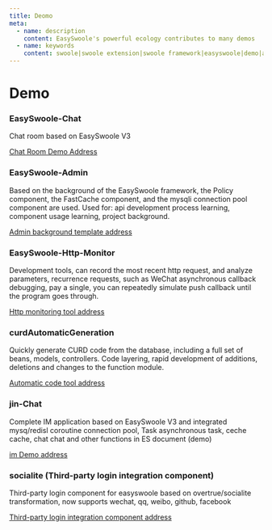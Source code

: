 ```yaml
---
title: Deomo
meta:
  - name: description
    content: EasySwoole's powerful ecology contributes to many demos
  - name: keywords
    content: swoole|swoole extension|swoole framework|easyswoole|demo|admin
---
```


# Demo

### EasySwoole-Chat

Chat room based on EasySwoole V3

[Chat Room Demo Address](https://github.com/easy-swoole/demo/tree/3.x-chat)

### EasySwoole-Admin

Based on the background of the EasySwoole framework, the Policy component, the FastCache component, and the mysqli connection pool component are used. Used for: api development process learning, component usage learning, project background. 

[Admin background template address](https://github.com/xuanyanwow/easyswoole_admin)

### EasySwoole-Http-Monitor

Development tools, can record the most recent http request, and analyze parameters, recurrence requests, such as WeChat asynchronous callback debugging, pay a single, you can repeatedly simulate push callback until the program goes through. 

[Http monitoring tool address](https://github.com/xuanyanwow/easyswooleHttpMonitor)

### curdAutomaticGeneration

Quickly generate CURD code from the database, including a full set of beans, models, controllers. Code layering, rapid development of additions, deletions and changes to the function module.

[Automatic code tool address](https://github.com/tioncico/curdAutomaticGeneration)

### jin-Chat 

Complete IM application based on EasySwoole V3 and integrated mysq/redisl coroutine connection pool, Task asynchronous task, ceche cache, chat chat and other functions in ES document (demo)

[im Demo address](https://github.com/Double-Jin/jin-chat)

### socialite (Third-party login integration component)

Third-party login component for easyswoole based on overtrue/socialite transformation, now supports wechat, qq, weibo, github, facebook

[Third-party login integration component address](https://github.com/xbing2002/socialite)
